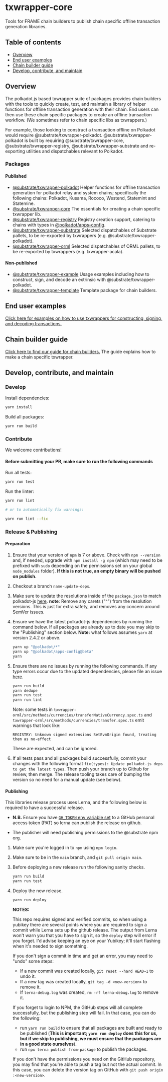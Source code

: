 # txwrapper-core

Tools for FRAME chain builders to publish chain specific offline transaction generation libraries.

## Table of contents

- [Overview](#overview)
- [End user examples](packages/txwrapper-examples/README.md)
- [Chain builder guide](CHAIN_BUILDER.md)
- [Develop, contribute, and maintain](#develop-contribute-and-maintain)

## Overview

The polkadot.js based txwrapper suite of packages provides chain builders with the tools to quickly create, test, and maintain a library of helper functions for offline transaction generation with their chain. End users can then use these chain specific packages to create an offline transaction workflow. (We sometimes refer to chain specific libs as txwrappers.)

For example, those looking to construct a transaction offline on Polkadot would require @substrate/txwrapper-polkadot. @substrate/txwrapper-polkadot is built by requiring @substrate/txwrapper-core, @substrate/txwrapper-registry, @substrate/txwrapper-substrate and re-exporting utilities and dispatchables relevant to Polkadot.

### Packages

#### Published

- [@substrate/txwrapper-polkadot](/packages/txwrapper-polkadot/README.md) Helper functions for offline transaction generation for polkadot relay and system chains; specifically the following chains: Polkadot, Kusama, Rococo, Westend, Statemint and Statemine.
- [@substrate/txwrapper-core](/packages/txwrapper-core/README.md) The essentials for creating a chain specific txwrapper lib.
- [@substrate/txwrapper-registry](/packages/txwrapper-registry/README.md) Registry creation support, catering to chains with types in [@polkadot/apps-config](https://github.com/polkadot-js/apps/tree/master/packages/apps-config/README.md).
- [@substrate/txwrapper-substrate](/packages/txwrapper-substrate/README.md) Selected dispatchables of Substrate pallets, to be re-exported by txwrappers (e.g. @substrate/txwrapper-polkadot).
- [@substrate/txwrapper-orml](/packages/txwrapper-orml/README.md) Selected dispatchables of ORML pallets, to be re-exported by txwrappers (e.g. txwrapper-acala).

#### Non-published

- [@substrate/txwrapper-example](/packages/txwrapper-examples/README.md) Usage examples including how to construct, sign, and decode an extrinsic with @substrate/txwrapper-polkadot.
- [@substrate/txwrapper-template](/packages/txwrapper-template/README.md) Template package for chain builders.

## End user examples

[Click here for examples on how to use txwrappers for constructing, signing, and decoding transactions.](packages/txwrapper-examples/README.md)

## Chain builder guide

[Click here to find our guide for chain builders.](CHAIN_BUILDER.md) The guide explains how to make a chain specific txwrapper.

## Develop, contribute, and maintain

### Develop

Install dependencies:

```bash
yarn install
```

Build all packages:

```bash
yarn run build
```

### Contribute

We welcome contributions!

#### Before submitting your PR, make sure to run the following commands

Run all tests:

```bash
yarn run test
```

Run the linter:

```bash
yarn run lint

# or to automatically fix warnings:

yarn run lint --fix
```

### Release & Publishing

#### Preparation

1. Ensure that your version of `npm` is 7 or above. Check with `npm --version` and, if needed, upgrade with `npm install -g npm` (which may need to be prefixed with `sudo` depending on the permissions set on your global `node_modules` folder). **If this is not true, an empty binary will be pushed on publish.**

2. Checkout a branch `name-update-deps`.

3. Make sure to update the resolutions inside of the `package.json` to match polkadot-js [here](https://github.com/polkadot-js/apps/blob/master/package.json).
    **note**: Remove any carets ("^") from the resolution versions. This is just for extra safety, and removes any concern around SemVer issues.

4. Ensure we have the latest polkadot-js dependencies by running the command below. If all packages are already up to date you may skip to the "Publishing" section below.
    **Note:** what follows assumes `yarn` at version 2.4.2 or above.

    ```bash
    yarn up "@polkadot/*"
    yarn up "@polkadot/apps-config@beta"
    yarn
    ```

5. Ensure there are no issues by running the following commands. If any type errors occur due to the updated dependencies, please file an issue [here](https://github.com/paritytech/txwrapper-core/issues).

    ```bash
    yarn run build
    yarn dedupe
    yarn run test
    yarn run lint
    ```

    Note: some tests in `txwrapper-orml/src/methods/currencies/transferNativeCurrency.spec.ts` and `txwrapper-orml/src/methods/currencies/transfer.spec.ts` emit warnings that look like:

    ```
    REGISTRY: Unknown signed extensions SetEvmOrigin found, treating them as no-effect
    ```

    These are expected, and can be ignored.

6. If all tests pass and all packages build successfully, commit your changes with the following format `fix(types): Update polkadot-js deps to get the latest types`. Then push your branch up to Github for review, then merge. The release tooling takes care of bumping the version so no need for a manual update (see below).

#### Publishing

This libraries release process uses Lerna, and the following below is required to have a successful release.

* **N.B.** Ensure you have [`GH_TOKEN` env variable set](https://github.com/lerna/lerna/tree/main/commands/version#--create-release-type) to a GitHub personal access token (PAT) so lerna can publish the release on github.

* The publisher will need publishing permissions to the @substrate npm org.

1. Make sure you're logged in to `npm` using `npm login`.

2. Make sure to be in the `main` branch, and `git pull origin main`.

3. Before deploying a new release run the following sanity checks.

    ```bash
    yarn run build
    yarn run test
    ```

4. Deploy the new release.

    ```bash
    yarn run deploy
    ```

    **NOTES:**

    This repo requires signed and verified commits, so when using a yubikey there are several points where you are required to sign a commit while Lerna sets up the github release. The output from Lerna won't warn you that you have to sign it, so the `deploy` step will error if you forget. I'd advise keeping an eye on your Yubikey; it'll start flashing when it's needed to sign something.

    If you don't sign a commit in time and get an error, you may need to "undo" some steps:
    - If a new commit was created locally, `git reset --hard HEAD~1` to undo it.
    - If a new tag was created locally, `git tag -d <new-version>` to remove it.
    - If `lerna-debug.log` was created, `rm -rf lerna-debug.log` to remove it.

    If you forget to login to NPM, the GitHub steps will all complete successfully, but the publishing step will fail. In that case, you can do the following:
    - run `yarn run build` to ensure that all packages are built and ready to be published (**This is important; `yarn run deploy` does this for us, but if we skip to publishing, we must ensure that the packages are in a good state ourselves**).
    - run `npx lerna publish from-package` to publish the packages.

    If you don't have the permissions you need on the GitHub repository, you may find that you're able to push a tag but not the actual commit. In this case, you can delete the version tag on GitHub with `git push origin :<new-version>`.